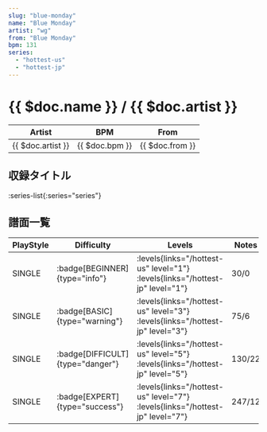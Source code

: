 ```yaml
---
slug: "blue-monday"
name: "Blue Monday"
artist: "wg"
from: "Blue Monday"
bpm: 131
series:
  - "hottest-us"
  - "hottest-jp"
---
```


# {{ $doc.name }} / {{ $doc.artist }}

|Artist|BPM|From|
|------|---|----|
|{{ $doc.artist }}|{{ $doc.bpm }}|{{ $doc.from }}|

## 収録タイトル

:series-list{:series="series"}

## 譜面一覧

|PlayStyle|Difficulty|Levels|Notes|Movie|
|---------|----------|------|-----|-----|
|SINGLE| :badge[BEGINNER]{type="info"}| :levels{links="/hottest-us" level="1"} :levels{links="/hottest-jp" level="1"}|30/0||
|SINGLE| :badge[BASIC]{type="warning"}| :levels{links="/hottest-us" level="3"} :levels{links="/hottest-jp" level="3"}|75/6||
|SINGLE| :badge[DIFFICULT]{type="danger"}| :levels{links="/hottest-us" level="5"} :levels{links="/hottest-jp" level="5"}|130/22||
|SINGLE| :badge[EXPERT]{type="success"}| :levels{links="/hottest-us" level="7"} :levels{links="/hottest-jp" level="7"}|247/12||
